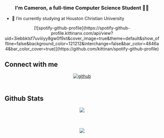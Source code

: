 ### <div align="center">I'm Cameron, a full-time Computer Science Student 👨‍💻</div>  
  

- 🔭 I’m currently studying at Houston Christian University 
  

<div align= "center">
[![spotify-github-profile](https://spotify-github-profile.kittinanx.com/api/view?uid=3iebbklsf7uviiiyy8gw0f9xt&cover_image=true&theme=default&show_offline=false&background_color=121212&interchange=false&bar_color=4846a4&bar_color_cover=true)](https://github.com/kittinan/spotify-github-profile) </div>

## Connect with me  
<div align="center">
<a href="https://github.com/cameron-houston" target="_blank">
<img src=https://img.shields.io/badge/github-%2324292e.svg?&style=for-the-badge&logo=github&logoColor=white alt=github style="margin-bottom: 5px;" />
</a>  
</div>  
  

<br/>  


## Github Stats  
<div align="center"><img src="https://github-readme-stats.vercel.app/api?username=cameron-houston&show_icons=true&count_private=true&hide_border=true" align="center" /></div>  

<br/>  

  

<br/>  

  

<br/>  

<div align="center">
<img src="https://komarev.com/ghpvc/?username=cameron-houston&&style=flat-square" align="center" />
</div>  
  

<br/>  

<div align="center"></div>
<br />

